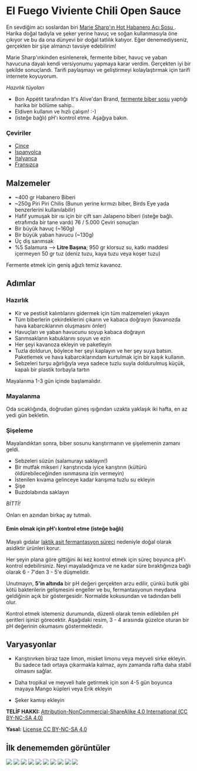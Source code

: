 # El Fuego Viviente Chili Open Sauce

En sevdiğim acı soslardan biri [
Marie Sharp'ın Hot Habanero Acı Sosu ](http://www.sammcgees.com/habanero-hot-sauce/marie-sharps-hot-habanero-hot-sauce-10oz.html). 
Harika doğal tadıyla ve şeker yerine havuç ve soğan kullanmasıyla öne çıkıyor ve bu da ona dünyevi bir doğal tatlılık katıyor. 
Eğer denemediyseniz, gerçekten bir şişe almanızı tavsiye edebilirim!

Marie Sharp'ınkinden esinlenerek, fermente biber, havuç ve yaban havucuna dayalı kendi versiyonumu yapmaya karar verdim. 
Gerçekten iyi bir şekilde sonuçlandı. Tarifi paylaşmayı ve geliştirmeyi kolaylaştırmak için tarifi internete koyuyorum.

*Hazırlık tüyoları*
- Bon Appétit tarafından It's Alive'dan Brand, [fermente biber sosu](https://www.youtube.com/watch?v=UGjCeAbWKPo) yaptığı harika bir bölüme sahip..
- Eldiven kullanın ve hızlı çalışın! :-)
- (isteğe bağlı) pH'ı kontrol etme. Aşağıya bakın.

### Çeviriler

- [Çince](README-CN.md)
- [İspanyolca](README-ES.md)
- [İtalyanca](README-IT.md)
- [Fransızca](README-FR.md)

## Malzemeler

- ~400 gr Habanero Biberi
- ~250g Piri Piri Chilis (Bunun yerine kırmızı biber, Birds Eye yada benzerlerini kullanılabilir)
- Hafif yumuşak bir ısı için bir çift sarı Jalapeno biberi (isteğe bağlı. etrafımda bir tane vardı)
76 / 5.000
Çeviri sonuçları
- Bir büyük havuç (~160g)
- Bir büyük yaban havucu (~130g)
- Üç diş sarımsak
- %5 Salamura --> __Litre Başına__; 950 gr klorsuz su, katkı maddesi içermeyen 50 gr tuz (deniz tuzu, kaya tuzu veya koşer tuzu)

Fermente etmek için geniş ağızlı temiz kavanoz.

## Adımlar

### Hazırlık

- Kir ve pestisit kalıntılarını gidermek için tüm malzemeleri yıkayın
- Tüm biberlerin çekirdeklerini çıkarın ve kabaca doğrayın (kavanozda hava kabarcıklarının oluşmasını önler)
- Havuçları ve yaban havucunu soyup kabaca doğrayın
- Sarımsakların kabuklarını soyun ve ezin
- Her şeyi kavanoza ekleyin ve paketleyin
- Tuzla doldurun, böylece her şeyi kaplayın ve her şey suya batsın. Paketlemek ve hava kabarcıklarındam kurtulmak için bir kaşık kullanın.
- Sebzeleri turşu ağırlığıyla veya sadece tuzlu suyla doldurulmuş küçük, kapalı bir plastik torbayla tartın

Mayalanma 1-3 gün içinde başlamalıdır.

### Mayalanma

Oda sıcaklığında, doğrudan güneş ışığından uzakta yaklaşık iki hafta, en az yedi gün bekletin.

### Şişeleme

Mayalandıktan sonra, biber sosunu karıştırmanın ve şişelemenin zamanı geldi.

- Sebzeleri süzün (salamurayı saklayın!)
- Bir mutfak mikseri / karıştırıcıda iyice karıştırın (kültürü öldürebileceğinden ısınmasına izin vermeyin)
- İstenilen kıvama gelinceye kadar karışıma tuzlu su ekleyin
- Şişe
- Buzdolabında saklayın

*BİTTİ!*

Onları en azından birkaç ay tutmalı.

#### Emin olmak için pH'ı kontrol etme (isteğe bağlı)

Mayalı gıdalar [laktik asit fermantasyon süreci](https://en.wikipedia.org/wiki/Lactic_acid_fermentation ) nedeniyle doğal olarak asidiktir  ürünleri korur.

Her şeyin plana göre gittiğini iki kez kontrol etmek için süreç boyunca pH'ı kontrol edebilirsiniz. Neyi mayaladığınıza ve ne kadar süre bıraktığınıza bağlı olarak 6 - 7'den 3 - 5'e düşmelidir.

Unutmayın, **5'in altında** bir pH değeri gerçekten arzu edilir, çünkü butik gibi kötü bakterilerin gelişmesini engeller ve bu, fermantasyonun meydana geldiğinin açık bir göstergesidir. Normalde kokusundan ve tadından belli olur.

Kontrol etmek istemeniz durumunda, düzenli olarak temin edilebilen pH şeritleri işinizi görecektir. Aşağıdaki resim, 3 - 4 arasında güzelce oturan bir pH değerinin okumasını göstermektedir.

## Varyasyonlar

- Karıştırırken biraz taze limon, misket limonu veya meyveli sirke ekleyin. Bu sadece tadı ortaya çıkarmakla kalmaz, aynı zamanda rafta daha stabil olmasını sağlar.

- Daha tropikal ve meyveli hale getirmek için son 4-5 gün boyunca mayaya Mango küpleri veya Erik ekleyin

- Şeker kamışı ekleyin



**TELİF HAKKI:** [Attribution-NonCommercial-ShareAlike 4.0 International (CC BY-NC-SA 4.0)](https://creativecommons.org/licenses/by-nc-sa/4.0/)

**Yasal:** [License CC BY-NC-SA 4.0](https://creativecommons.org/licenses/by-nc-sa/4.0/legalcode)



## İlk denememden görüntüler

![](/images/v1/20180714_121505.jpg?raw=true)
![](/images/v1/20180630_161027.jpg?raw=true)
![](/images/v1/20180630_170759.jpg?raw=true)
![](/images/v1/20180702_075317.jpg?raw=true)
![](/images/v1/20180714_114401.jpg?raw=true)
![](/images/v1/20180714_114706.jpg?raw=true)
![](/images/v1/20180714_115547.jpg?raw=true)
![](/images/v1/20180714_115701.jpg?raw=true)
![](/images/v1/20180714_120046.jpg?raw=true)
![](/images/v1/20180714_120432.jpg?raw=true)
